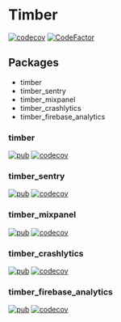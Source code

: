# Timber

[![codecov](https://codecov.io/gh/dietfriends/timber.dart/branch/main/graph/badge.svg)](https://codecov.io/gh/dietfriends/timber.dart)
[![CodeFactor](https://www.codefactor.io/repository/github/dietfriends/timber.dart/badge)](https://www.codefactor.io/repository/github/dietfriends/timber.dart)
## Packages

- timber
- timber_sentry
- timber_mixpanel
- timber_crashlytics
- timber_firebase_analytics

### timber
[![pub](https://badgen.net/pub/v/timber)](https://pub.dev/packages/timber)
[![codecov](https://codecov.io/gh/dietfriends/timber.dart/branch/main/graph/badge.svg?flag=timber)](https://codecov.io/gh/dietfriends/timber.dart)

### timber_sentry

[![pub](https://badgen.net/pub/v/timber_sentry)](https://pub.dev/packages/timber_sentry)
[![codecov](https://codecov.io/gh/dietfriends/timber.dart/branch/main/graph/badge.svg?flag=timber_sentry)](https://codecov.io/gh/dietfriends/timber.dart)


### timber_mixpanel

[![pub](https://badgen.net/pub/v/timber_mixpanel)](https://pub.dev/packages/timber_mixpanel)
[![codecov](https://codecov.io/gh/dietfriends/timber.dart/branch/main/graph/badge.svg?flag=timber_mixpanel)](https://codecov.io/gh/dietfriends/timber.dart)


### timber_crashlytics

[![pub](https://badgen.net/pub/v/timber_crashlytics)](https://pub.dev/packages/timber_crashlytics)
[![codecov](https://codecov.io/gh/dietfriends/timber.dart/branch/main/graph/badge.svg?flag=timber_crashlytics)](https://codecov.io/gh/dietfriends/timber.dart)


### timber_firebase_analytics

[![pub](https://badgen.net/pub/v/timber_firebase_analytics)](https://pub.dev/packages/timber_firebase_analytics)
[![codecov](https://codecov.io/gh/dietfriends/timber.dart/branch/main/graph/badge.svg?flag=timber_firebase_analytics)](https://codecov.io/gh/dietfriends/timber.dart)